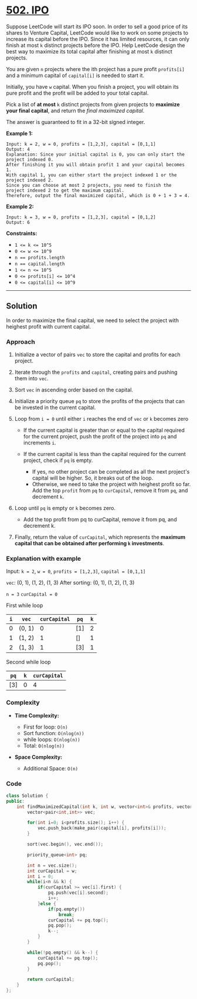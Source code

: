 
# [502. IPO](https://leetcode.com/problems/ipo/description)

Suppose LeetCode will start its IPO soon. In order to sell a good price of its shares to Venture Capital, LeetCode would like to work on some projects to increase its capital before the IPO. Since it has limited resources, it can only finish at most `k` distinct projects before the IPO. Help LeetCode design the best way to maximize its total capital after finishing at most `k` distinct projects.

You are given `n` projects where the ith project has a pure profit `profits[i]` and a minimum capital of `capital[i]` is needed to start it.

Initially, you have `w` capital. When you finish a project, you will obtain its pure profit and the profit will be added to your total capital.

Pick a list of **at most** `k` distinct projects from given projects to **maximize your final capital**, and return the *final maximized capital*.

The answer is guaranteed to fit in a 32-bit signed integer.


**Example 1:**

    Input: k = 2, w = 0, profits = [1,2,3], capital = [0,1,1]
    Output: 4
    Explanation: Since your initial capital is 0, you can only start the project indexed 0.
    After finishing it you will obtain profit 1 and your capital becomes 1.
    With capital 1, you can either start the project indexed 1 or the project indexed 2.
    Since you can choose at most 2 projects, you need to finish the project indexed 2 to get the maximum capital.
    Therefore, output the final maximized capital, which is 0 + 1 + 3 = 4.

**Example 2:**

    Input: k = 3, w = 0, profits = [1,2,3], capital = [0,1,2]
    Output: 6
 
**Constraints:**

- `1 <= k <= 10^5`
- `0 <= w <= 10^9`
- `n == profits.length`
- `n == capital.length`
- `1 <= n <= 10^5`
- `0 <= profits[i] <= 10^4`
- `0 <= capital[i] <= 10^9`

---

## Solution

In order to maximize the final capital, we need to select the project with heighest profit with current capital.

### Approach

1. Initialize a vector of pairs `vec` to store the capital and profits for each project.
2. Iterate through the `profits` and `capital`, creating pairs and pushing them into `vec`.
3. Sort `vec` in ascending order based on the capital.
4. Initialize a priority queue `pq` to store the profits of the projects that can be invested in the current capital.
5. Loop from `i = 0` until either `i` reaches the end of `vec` or `k` becomes zero
    - If the current capital is greater than or equal to the capital required for the current project, push the profit of the project into `pq` and increments `i`.
    - If the current capital is less than the capital required for the current project, check if `pq` is empty. 
    
        - If yes, no other project can be completed as all the next project's capital will be higher. So, it breaks out of the loop. 
        - Otherwise, we need to take the project with heighest profit so far. Add the top `profit` from `pq` to `curCapital`, remove it from `pq`, and decrement `k`.

6. Loop until `pq` is empty or `k` becomes zero.
    - Add the top profit from pq to curCapital, remove it from pq, and decrement k.
7. Finally, return the value of `curCapital`, which represents the **maximum capital that can be obtained after performing `k` investments**.

### Explanation with example

Input: `k = 2`, `w = 0`, `profits = [1,2,3]`, `capital = [0,1,1]`

`vec`: (0, 1), (1, 2), (1, 3)
After sorting: (0, 1), (1, 2), (1, 3)

`n = 3`
`curCapital = 0`

First while loop

| `i` | `vec`  | `curCapital` | `pq`  | `k` |
|-----|--------|--------------|-------|---|
| 0   | (0, 1) | 0            | [1]   | 2 |
| 1   | (1, 2) | 1            | []    | 1 |
| 2   | (1, 3) | 1            | [3]   | 1 |

Second while loop

| `pq` | `k` | `curCapital` |
|------|-----|--------------|
| [3]  | 0   | 4            |

### Complexity

- **Time Complexity:**

    - First for loop: `O(n)`
    - Sort function: `O(nlog(n))`
    - while loops: `O(nlog(n))`
    - Total: `O(nlog(n))`

- **Space Complexity:**

    - Additional Space: `O(n)`

### Code

```cpp
class Solution {
public:
    int findMaximizedCapital(int k, int w, vector<int>& profits, vector<int>& capital) {
        vector<pair<int,int>> vec;

        for(int i=0; i<profits.size(); i++) {
            vec.push_back(make_pair(capital[i], profits[i]));
        }

        sort(vec.begin(), vec.end());

        priority_queue<int> pq;

        int n = vec.size();
        int curCapital = w;
        int i = 0;
        while(i<n && k) {
            if(curCapital >= vec[i].first) {
                pq.push(vec[i].second);
                i++;
            }else {
                if(pq.empty())
                    break;
                curCapital += pq.top();
                pq.pop();
                k--;
            }
        }

        while(!pq.empty() && k--) {
            curCapital += pq.top();
            pq.pop();
        }

        return curCapital;
    }  
};
```